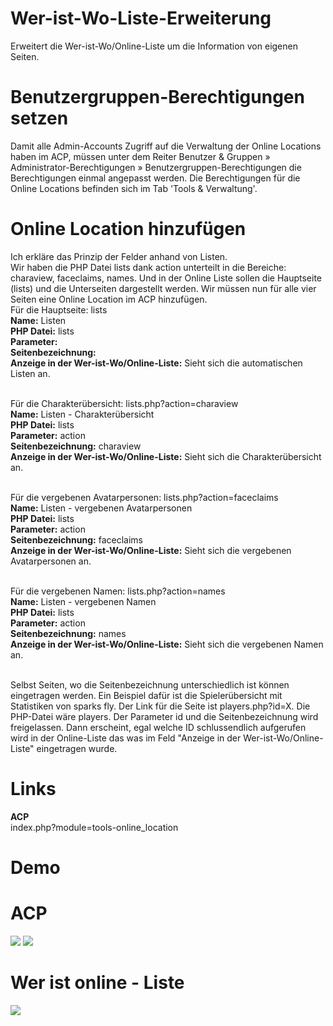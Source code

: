 # Wer-ist-Wo-Liste-Erweiterung
Erweitert die Wer-ist-Wo/Online-Liste um die Information von eigenen Seiten.

# Benutzergruppen-Berechtigungen setzen
Damit alle Admin-Accounts Zugriff auf die Verwaltung der Online Locations haben im ACP, müssen unter dem Reiter Benutzer & Gruppen » Administrator-Berechtigungen » Benutzergruppen-Berechtigungen die Berechtigungen einmal angepasst werden. Die Berechtigungen für die Online Locations befinden sich im Tab 'Tools & Verwaltung'.

# Online Location hinzufügen
Ich erkläre das Prinzip der Felder anhand von Listen.<br>
Wir haben die PHP Datei lists dank action unterteilt in die Bereiche: charaview, faceclaims, names. Und in der Online Liste sollen die Hauptseite (lists) und die Unterseiten dargestellt werden. Wir müssen nun für alle vier Seiten eine Online Location im ACP hinzufügen.<br>
Für die Hauptseite: lists<br>
<b>Name:</b> Listen<br>
<b>PHP Datei:</b> lists<br>
<b>Parameter:</b><br>
<b>Seitenbezeichnung:</b><br>
<b>Anzeige in der Wer-ist-Wo/Online-Liste:</b> Sieht sich die automatischen Listen an.<br><br>

Für die Charakterübersicht: lists.php?action=charaview<br>
<b>Name:</b> Listen - Charakterübersicht<br>
<b>PHP Datei:</b> lists<br>
<b>Parameter:</b> action<br>
<b>Seitenbezeichnung:</b> charaview<br>
<b>Anzeige in der Wer-ist-Wo/Online-Liste:</b> Sieht sich die Charakterübersicht an.<br><br>

Für die vergebenen Avatarpersonen: lists.php?action=faceclaims<br>
<b>Name:</b> Listen - vergebenen Avatarpersonen<br>
<b>PHP Datei:</b> lists<br>
<b>Parameter:</b> action<br>
<b>Seitenbezeichnung:</b> faceclaims<br>
<b>Anzeige in der Wer-ist-Wo/Online-Liste:</b> Sieht sich die vergebenen Avatarpersonen an.<br><br>

Für die vergebenen Namen: lists.php?action=names<br>
<b>Name:</b> Listen - vergebenen Namen<br>
<b>PHP Datei:</b> lists<br>
<b>Parameter:</b> action<br>
<b>Seitenbezeichnung:</b> names<br>
<b>Anzeige in der Wer-ist-Wo/Online-Liste:</b> Sieht sich die vergebenen Namen an.<br><br>

Selbst Seiten, wo die Seitenbezeichnung unterschiedlich ist können eingetragen werden. Ein Beispiel dafür ist die Spielerübersicht mit Statistiken von sparks fly. Der Link für die Seite ist players.php?id=X. Die PHP-Datei wäre players. Der Parameter id und die Seitenbezeichnung wird freigelassen. Dann erscheint, egal welche ID schlussendlich aufgerufen wird in der Online-Liste das was im Feld "Anzeige in der Wer-ist-Wo/Online-Liste" eingetragen wurde.

# Links
<b>ACP</b><br>
index.php?module=tools-online_location

# Demo
# ACP
<img src="https://stormborn.at/plugins/onlinelocation_acp.png">
<img src="https://stormborn.at/plugins/onlinelocation_acp_add.png">

# Wer ist online - Liste
<img src="https://stormborn.at/plugins/onlinelocation_online.png">
